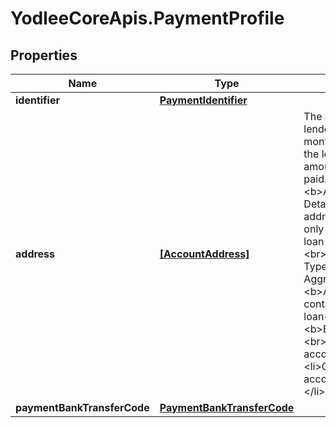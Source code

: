 # YodleeCoreApis.PaymentProfile

## Properties
Name | Type | Description | Notes
------------ | ------------- | ------------- | -------------
**identifier** | [**PaymentIdentifier**](PaymentIdentifier.md) |  | [optional] 
**address** | [**[AccountAddress]**](AccountAddress.md) | The address of the lender to which the monthly payments or the loan payoff amount should be paid. &lt;br&gt;&lt;b&gt;Additional Details:&lt;/b&gt;The address field applies only to the student loan account type.&lt;br&gt;&lt;b&gt;Account Type&lt;/b&gt;: Aggregated&lt;br&gt;&lt;b&gt;Applicable containers&lt;/b&gt;: loan&lt;br&gt;&lt;b&gt;Endpoints&lt;/b&gt;:&lt;br&gt;&lt;ul&gt;&lt;li&gt;GET accounts&lt;/li&gt;&lt;li&gt;GET accounts/{accountId}&lt;/li&gt;&lt;/ul&gt; | [optional] 
**paymentBankTransferCode** | [**PaymentBankTransferCode**](PaymentBankTransferCode.md) |  | [optional] 
